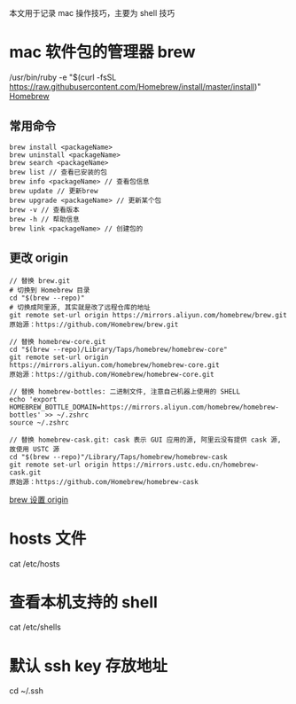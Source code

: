 本文用于记录 mac 操作技巧，主要为 shell 技巧

# mac 软件包的管理器 brew

/usr/bin/ruby -e "\$(curl -fsSL https://raw.githubusercontent.com/Homebrew/install/master/install)"
[Homebrew](https://brew.sh/index_zh-cn)

## 常用命令

```
brew install <packageName>
brew uninstall <packageName>
brew search <packageName>
brew list // 查看已安装的包
brew info <packageName> // 查看包信息
brew update // 更新brew
brew upgrade <packageName> // 更新某个包
brew -v // 查看版本
brew -h // 帮助信息
brew link <packageName> // 创建包的
```

## 更改 origin

```
// 替换 brew.git
# 切换到 Homebrew 目录
cd "$(brew --repo)"
# 切换成阿里源, 其实就是改了远程仓库的地址
git remote set-url origin https://mirrors.aliyun.com/homebrew/brew.git
原始源：https://github.com/Homebrew/brew.git

// 替换 homebrew-core.git
cd "$(brew --repo)/Library/Taps/homebrew/homebrew-core"
git remote set-url origin https://mirrors.aliyun.com/homebrew/homebrew-core.git
原始源：https://github.com/Homebrew/homebrew-core.git

// 替换 homebrew-bottles: 二进制文件, 注意自己机器上使用的 SHELL
echo 'export HOMEBREW_BOTTLE_DOMAIN=https://mirrors.aliyun.com/homebrew/homebrew-bottles' >> ~/.zshrc
source ~/.zshrc

// 替换 homebrew-cask.git: cask 表示 GUI 应用的源, 阿里云没有提供 cask 源, 故使用 USTC 源
cd "$(brew --repo)"/Library/Taps/homebrew/homebrew-cask
git remote set-url origin https://mirrors.ustc.edu.cn/homebrew-cask.git
原始源：https://github.com/Homebrew/homebrew-cask
```

[brew 设置 origin](https://www.cnblogs.com/magexi/p/11664539.html)

# hosts 文件

cat /etc/hosts

# 查看本机支持的 shell

cat /etc/shells

# 默认 ssh key 存放地址

cd ~/.ssh
